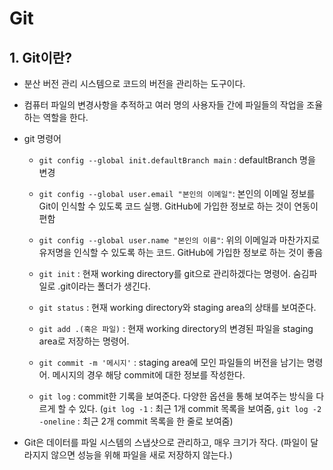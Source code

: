 # Git

## 1. Git이란?

- 분산 버전 관리 시스템으로 코드의 버전을 관리하는 도구이다.

- 컴퓨터 파일의 변경사항을 추적하고 여러 명의 사용자들 간에 파일들의 작업을 조율하는 역할을 한다.

- git 명령어

    - `git config --global init.defaultBranch main` : defaultBranch 명을 변경
    
    - `git config --global user.email "본인의 이메일"`: 본인의 이메일 정보를 Git이 인식할 수 있도록 코드 실행. GitHub에 가입한 정보로 하는 것이 연동이 편함
    
    - `git config --global user.name "본인의 이름"`: 위의 이메일과 마찬가지로 유저명을 인식할 수 있도록 하는 코드. GitHub에 가입한 정보로 하는 것이 좋음
    
    - `git init` : 현재 working directory를 git으로 관리하겠다는 명령어. 숨김파일로 .git이라는 폴더가 생긴다.
    
    - `git status` : 현재 working directory와 staging area의 상태를 보여준다.
    
    - `git add .(혹은 파일)` : 현재 working directory의 변경된 파일을 staging area로 저장하는 명령어.
    
    - `git commit -m '메시지'` : staging area에 모인 파일들의 버전을 남기는 명령어. 메시지의 경우 해당 commit에 대한 정보를 작성한다.
    
    - `git log` : commit한 기록을 보여준다. 다양한 옵션을 통해 보여주는 방식을 다르게 할 수 있다. (`git log -1` : 최근 1개 commit 목록을 보여줌, `git log -2 -oneline` : 최근 2개 commit 목록을 한 줄로 보여줌)
    
- Git은 데이터를 파일 시스템의 스냅샷으로 관리하고, 매우 크기가 작다. (파일이 달라지지 않으면 성능을 위해 파일을 새로 저장하지 않는다.)